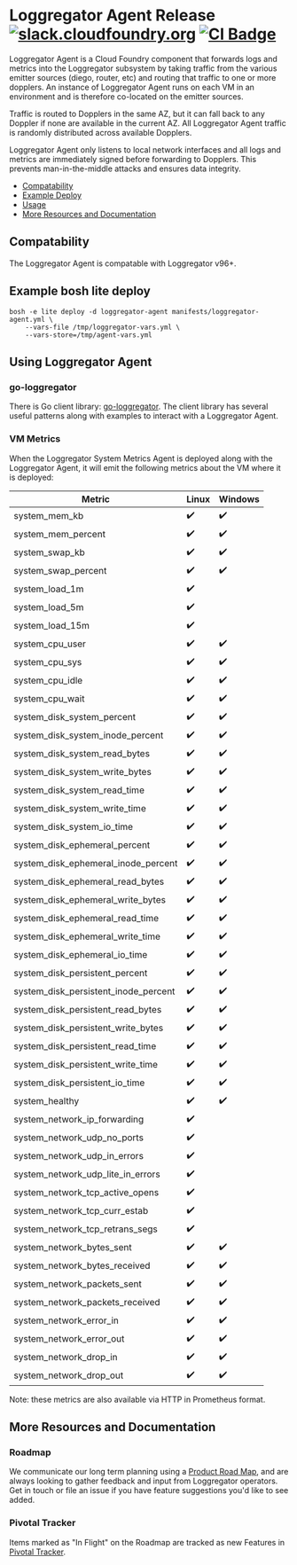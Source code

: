 Loggregator Agent Release
[![slack.cloudfoundry.org][slack-badge]][loggregator-slack]
[![CI Badge][ci-badge]][ci-pipeline]
===================================================

Loggregator Agent is a Cloud Foundry component that forwards logs and metrics
into the Loggregator subsystem by taking traffic from the various emitter
sources (diego, router, etc) and routing that traffic to one or more dopplers.
An instance of Loggregator Agent runs on each VM in an environment and is
therefore co-located on the emitter sources.

Traffic is routed to Dopplers in the same AZ, but it can fall back to any
Doppler if none are available in the current AZ. All Loggregator Agent traffic
is randomly distributed across available Dopplers.

Loggregator Agent only listens to local network interfaces and all logs and
metrics are immediately signed before forwarding to Dopplers. This prevents
man-in-the-middle attacks and ensures data integrity.

* [Compatability](#compatability)
* [Example Deploy](#example-bosh-lite-deploy)
* [Usage](#using-loggregator-agent)
* [More Resources and Documentation](#more-resources-and-documentation)

## Compatability

The Loggregator Agent is compatable with Loggregator v96+.

## Example bosh lite deploy

```
bosh -e lite deploy -d loggregator-agent manifests/loggregator-agent.yml \
    --vars-file /tmp/loggregator-vars.yml \
    --vars-store=/tmp/agent-vars.yml
```

## Using Loggregator Agent

### go-loggregator

There is Go client library: [go-loggregator][go-loggregator]. The client
library has several useful patterns along with examples to interact with a
Loggregator Agent.

### VM Metrics

When the Loggregator System Metrics Agent is deployed along with the Loggregator Agent, 
it will emit the following metrics about the VM where it is deployed:

| Metric                               | Linux | Windows |
|--------------------------------------|-------|---------|
| system_mem_kb                        |   ✔️   |    ✔️    |
| system_mem_percent                   |   ✔️   |    ✔️    |
| system_swap_kb                       |   ✔️   |    ✔️    |
| system_swap_percent                  |   ✔️   |    ✔️    |
| system_load_1m                       |   ✔️   |         |
| system_load_5m                       |   ✔️   |         |
| system_load_15m                      |   ✔️   |         |
| system_cpu_user                      |   ✔️   |    ✔️    |
| system_cpu_sys                       |   ✔️   |    ✔️    |
| system_cpu_idle                      |   ✔️   |    ✔️    |
| system_cpu_wait                      |   ✔️   |    ✔️    |
| system_disk_system_percent           |   ✔️   |    ✔️    |
| system_disk_system_inode_percent     |   ✔️   |    ✔️    |
| system_disk_system_read_bytes        |   ✔️   |    ✔️    |
| system_disk_system_write_bytes       |   ✔️   |    ✔️    |
| system_disk_system_read_time         |   ✔️   |    ✔️    |
| system_disk_system_write_time        |   ✔️   |    ✔️    |
| system_disk_system_io_time           |   ✔️   |    ✔️    |
| system_disk_ephemeral_percent        |   ✔️   |    ✔️    |
| system_disk_ephemeral_inode_percent  |   ✔️   |    ✔️    |
| system_disk_ephemeral_read_bytes     |   ✔️   |    ✔️    |
| system_disk_ephemeral_write_bytes    |   ✔️   |    ✔️    |
| system_disk_ephemeral_read_time      |   ✔️   |    ✔️    |
| system_disk_ephemeral_write_time     |   ✔️   |    ✔️    |
| system_disk_ephemeral_io_time        |   ✔️   |    ✔️    |
| system_disk_persistent_percent       |   ✔️   |    ✔️    |
| system_disk_persistent_inode_percent |   ✔️   |    ✔️    |
| system_disk_persistent_read_bytes    |   ✔️   |    ✔️    |
| system_disk_persistent_write_bytes   |   ✔️   |    ✔️    |
| system_disk_persistent_read_time     |   ✔️   |    ✔️    |
| system_disk_persistent_write_time    |   ✔️   |    ✔️    |
| system_disk_persistent_io_time       |   ✔️   |    ✔️    |
| system_healthy                       |   ✔️   |    ✔️    |
| system_network_ip_forwarding         |   ✔️   |         |
| system_network_udp_no_ports          |   ✔️   |         |
| system_network_udp_in_errors         |   ✔️   |         |
| system_network_udp_lite_in_errors    |   ✔️   |         |
| system_network_tcp_active_opens      |   ✔️   |         |
| system_network_tcp_curr_estab        |   ✔️   |         |
| system_network_tcp_retrans_segs      |   ✔️   |         |
| system_network_bytes_sent            |   ✔️   |    ✔️    |
| system_network_bytes_received        |   ✔️   |    ✔️    |
| system_network_packets_sent          |   ✔️   |    ✔️    |
| system_network_packets_received      |   ✔️   |    ✔️    |
| system_network_error_in              |   ✔️   |    ✔️    |
| system_network_error_out             |   ✔️   |    ✔️    |
| system_network_drop_in               |   ✔️   |    ✔️    |
| system_network_drop_out              |   ✔️   |    ✔️    |

Note: these metrics are also available via HTTP in Prometheus format.

## More Resources and Documentation

### Roadmap

We communicate our long term planning using a [Product Road
Map][loggregator-roadmap], and are always looking to gather feedback and input
from Loggregator operators. Get in touch or file an issue if you have feature
suggestions you'd like to see added.

### Pivotal Tracker

Items marked as "In Flight" on the Roadmap are tracked as new Features in
[Pivotal Tracker][loggregator-tracker].


[slack-badge]:         https://slack.cloudfoundry.org/badge.svg
[loggregator-slack]:   https://cloudfoundry.slack.com/archives/loggregator
[ci-badge]:            https://loggregator.ci.cf-app.com/api/v1/pipelines/loggregator/jobs/loggregator-tests/badge
[ci-pipeline]:         https://loggregator.ci.cf-app.com/teams/main/pipelines/loggregator
[loggregator-tracker]: https://www.pivotaltracker.com/n/projects/993188
[loggregator-roadmap]: https://github.com/cloudfoundry/loggregator-release/projects/1
[go-loggregator]:      https://code.cloudfoundry.org/go-loggregator
